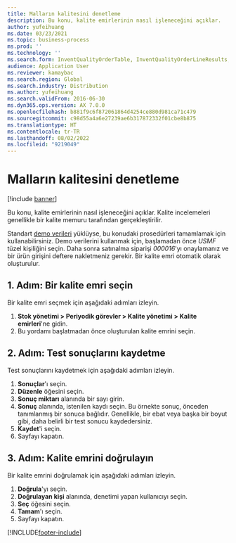 ```yaml
---
title: Malların kalitesini denetleme
description: Bu konu, kalite emirlerinin nasıl işleneceğini açıklar.
author: yufeihuang
ms.date: 03/23/2021
ms.topic: business-process
ms.prod: ''
ms.technology: ''
ms.search.form: InventQualityOrderTable, InventQualityOrderLineResults, HcmWorkerLookUp
audience: Application User
ms.reviewer: kamaybac
ms.search.region: Global
ms.search.industry: Distribution
ms.author: yufeihuang
ms.search.validFrom: 2016-06-30
ms.dyn365.ops.version: AX 7.0.0
ms.openlocfilehash: b881f9c6f872061864d4254ce880d981ca71c479
ms.sourcegitcommit: c98d55a4a6e27239ae6b317872332f01cbe8b875
ms.translationtype: HT
ms.contentlocale: tr-TR
ms.lasthandoff: 08/02/2022
ms.locfileid: "9219049"
---
```

# <a name="inspect-the-quality-of-goods"></a>Malların kalitesini denetleme

[!include [banner](../../includes/banner.md)]

Bu konu, kalite emirlerinin nasıl işleneceğini açıklar. Kalite incelemeleri genellikle bir kalite memuru tarafından gerçekleştirilir.

Standart [demo verileri](../../../fin-ops-core/fin-ops/get-started/demo-data.md) yüklüyse, bu konudaki prosedürleri tamamlamak için kullanabilirsiniz. Demo verilerini kullanmak için, başlamadan önce *USMF* tüzel kişiliğini seçin. Daha sonra satınalma siparişi *000016*'yı onaylamanız ve bir ürün girişini deftere nakletmeniz gerekir. Bir kalite emri otomatik olarak oluşturulur.

## <a name="step-1-select-a-quality-order"></a>1. Adım: Bir kalite emri seçin

Bir kalite emri seçmek için aşağıdaki adımları izleyin.

1. **Stok yönetimi \> Periyodik görevler \> Kalite yönetimi \> Kalite emirleri**'ne gidin.
1. Bu yordamı başlatmadan önce oluşturulan kalite emrini seçin.

## <a name="step-2-record-test-results"></a>2. Adım: Test sonuçlarını kaydetme

Test sonuçlarını kaydetmek için aşağıdaki adımları izleyin.

1. **Sonuçlar**'ı seçin.
1. **Düzenle** öğesini seçin.
1. **Sonuç miktarı** alanında bir sayı girin.
1. **Sonuç** alanında, istenilen kaydı seçin. Bu örnekte sonuç, önceden tanımlanmış bir sonuca bağlıdır. Genellikle, bir ebat veya başka bir boyut gibi, daha belirli bir test sonucu kaydedersiniz.
1. **Kaydet**'i seçin.
1. Sayfayı kapatın.

## <a name="step-3-validate-the-quality-order"></a>3. Adım: Kalite emrini doğrulayın

Bir kalite emrini doğrulamak için aşağıdaki adımları izleyin.

1. **Doğrula**'yı seçin.
1. **Doğrulayan kişi** alanında, denetimi yapan kullanıcıyı seçin.
1. **Seç** öğesini seçin.
1. **Tamam**'ı seçin.
1. Sayfayı kapatın.

[!INCLUDE[footer-include](../../../includes/footer-banner.md)]

